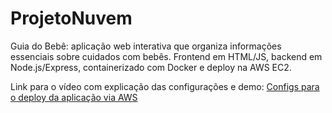 # ProjetoNuvem
Guia do Bebê: aplicação web interativa que organiza informações essenciais sobre cuidados com bebês. Frontend em HTML/JS, backend em Node.js/Express, containerizado com Docker e deploy na AWS EC2.

Link para o vídeo com explicação das configurações e demo: [Configs para o deploy da aplicação via AWS](https://www.youtube.com/watch?v=BOiTgWbgy2o)


